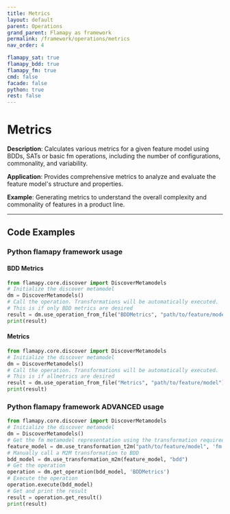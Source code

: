 ```yaml
---
title: Metrics
layout: default
parent: Operations
grand_parent: Flamapy as framework
permalink: /framework/operations/metrics
nav_order: 4

flamapy_sat: true
flamapy_bdd: true
flamapy_fm: true
cmd: false
facade: false
python: true
rest: false
---
```


# Metrics
**Description**: 
Calculates various metrics for a given feature model using BDDs, SATs or basic fm operations, including the number of configurations, commonality, and variability.

**Application**: 
Provides comprehensive metrics to analyze and evaluate the feature model's structure and properties.

**Example**: 
Generating metrics to understand the overall complexity and commonality of features in a product line.

---
## Code Examples

### Python flamapy framework usage

#### BDD Metrics

```python
from flamapy.core.discover import DiscoverMetamodels
# Initialize the discover metamodel
dm = DiscoverMetamodels()
# Call the operation. Transformations will be automatically executed. 
# This is if only BDD metrics are desired
result = dm.use_operation_from_file("BDDMetrics", "path/to/feature/model")
print(result)
```

#### Metrics

```python
from flamapy.core.discover import DiscoverMetamodels
# Initialize the discover metamodel
dm = DiscoverMetamodels()
# Call the operation. Transformations will be automatically executed. 
# This is if allmetrics are desired
result = dm.use_operation_from_file("Metrics", "path/to/feature/model")
print(result)
```

### Python flamapy framework **ADVANCED** usage
```python
from flamapy.core.discover import DiscoverMetamodels
# Initialize the discover metamodel
dm = DiscoverMetamodels()
# Get the fm metamodel representation using the transformation required to get to the fm metamodel
feature_model = dm.use_transformation_t2m("path/to/feature/model", 'fm')
# Manually call a M2M transformation to BDD
bdd_model = dm.use_transformation_m2m(feature_model, "bdd")
# Get the operation
operation = dm.get_operation(bdd_model, 'BDDMetrics')
# Execute the operation
operation.execute(bdd_model)
# Get and print the result
result = operation.get_result()
print(result)
```
